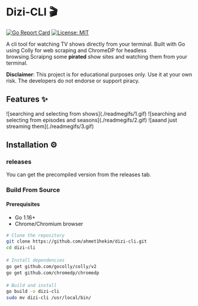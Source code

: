 # Dizi-CLI 🎬

[![Go Report Card](https://goreportcard.com/badge/github.com/ahmet1hekim/dizi-cli)](https://goreportcard.com/report/github.com/ahmet1hekim/dizi-cli)
[![License: MIT](https://img.shields.io/badge/License-MIT-yellow.svg)](https://opensource.org/licenses/MIT)

A cli tool for watching TV shows directly from your terminal. Built with Go using Colly for web scraping and ChromeDP for headless browsing.Scraipng some **pirated** show sites and watching them from your terminal.

**Disclaimer**: This project is for educational purposes only. Use it at your own risk. The developers do not endorse or support piracy.

## Features ✨
<div style="display: flex; flex-wrap: wrap; gap: 20px; justify-content: center">
![searching and selecting from shows](./readmegifs/1.gif)
![searching and selecting from episodes and seasons](./readmegifs/2.gif)
![aaand just streaming them](./readmegifs/3.gif)
</div>

## Installation ⚙️
### releases
You can get the precompiled version from the releases tab.
### Build From Source
#### Prerequisites
- Go 1.16+
- Chrome/Chromium browser

```bash
# Clone the repository
git clone https://github.com/ahmet1hekim/dizi-cli.git
cd dizi-cli

# Install dependencies
go get github.com/gocolly/colly/v2
go get github.com/chromedp/chromedp

# Build and install
go build -o dizi-cli
sudo mv dizi-cli /usr/local/bin/
